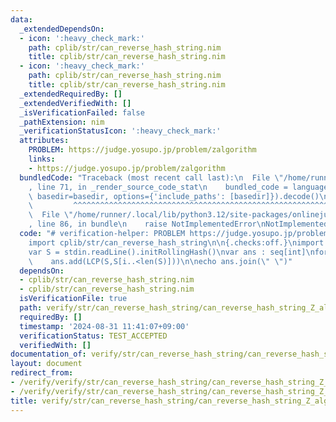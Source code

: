 ```yaml
---
data:
  _extendedDependsOn:
  - icon: ':heavy_check_mark:'
    path: cplib/str/can_reverse_hash_string.nim
    title: cplib/str/can_reverse_hash_string.nim
  - icon: ':heavy_check_mark:'
    path: cplib/str/can_reverse_hash_string.nim
    title: cplib/str/can_reverse_hash_string.nim
  _extendedRequiredBy: []
  _extendedVerifiedWith: []
  _isVerificationFailed: false
  _pathExtension: nim
  _verificationStatusIcon: ':heavy_check_mark:'
  attributes:
    PROBLEM: https://judge.yosupo.jp/problem/zalgorithm
    links:
    - https://judge.yosupo.jp/problem/zalgorithm
  bundledCode: "Traceback (most recent call last):\n  File \"/home/runner/.local/lib/python3.12/site-packages/onlinejudge_verify/documentation/build.py\"\
    , line 71, in _render_source_code_stat\n    bundled_code = language.bundle(stat.path,\
    \ basedir=basedir, options={'include_paths': [basedir]}).decode()\n          \
    \         ^^^^^^^^^^^^^^^^^^^^^^^^^^^^^^^^^^^^^^^^^^^^^^^^^^^^^^^^^^^^^^^^^^^^^^^^^^^^^^^^^\n\
    \  File \"/home/runner/.local/lib/python3.12/site-packages/onlinejudge_verify/languages/nim.py\"\
    , line 86, in bundle\n    raise NotImplementedError\nNotImplementedError\n"
  code: "# verification-helper: PROBLEM https://judge.yosupo.jp/problem/zalgorithm\n\
    import cplib/str/can_reverse_hash_string\n\n{.checks:off.}\nimport algorithm,sequtils,strutils\n\
    var S = stdin.readLine().initRollingHash()\nvar ans : seq[int]\nfor i in 0..<len(S):\n\
    \    ans.add(LCP(S,S[i..<len(S)]))\n\necho ans.join(\" \")"
  dependsOn:
  - cplib/str/can_reverse_hash_string.nim
  - cplib/str/can_reverse_hash_string.nim
  isVerificationFile: true
  path: verify/str/can_reverse_hash_string/can_reverse_hash_string_Z_algo_test.nim
  requiredBy: []
  timestamp: '2024-08-31 11:41:07+09:00'
  verificationStatus: TEST_ACCEPTED
  verifiedWith: []
documentation_of: verify/str/can_reverse_hash_string/can_reverse_hash_string_Z_algo_test.nim
layout: document
redirect_from:
- /verify/verify/str/can_reverse_hash_string/can_reverse_hash_string_Z_algo_test.nim
- /verify/verify/str/can_reverse_hash_string/can_reverse_hash_string_Z_algo_test.nim.html
title: verify/str/can_reverse_hash_string/can_reverse_hash_string_Z_algo_test.nim
---
```

